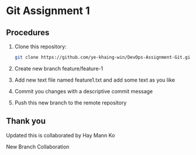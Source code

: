 # Git Assignment 1

## Procedures
1. Clone this repository:

   ```bash
   git clone https://github.com/ye-khaing-win/DevOps-Assignment-Git.git

2. Create new branch feature/feature-1
3. Add new text file named feature1.txt and add some text as you like
4. Commit you changes with a descriptive commit message
4. Push this new branch to the remote repository

## Thank you

Updated this is collaborated by Hay Mann Ko

New Branch Collaboration
